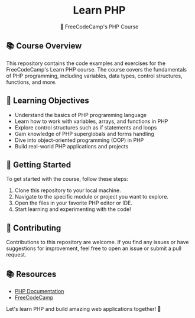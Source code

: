 <h1 align="center">Learn PHP</h1>

<p align="center">🚀 FreeCodeCamp's PHP Course</p>

## 📚 Course Overview

This repository contains the code examples and exercises for the FreeCodeCamp's Learn PHP course. The course covers the fundamentals of PHP programming, including variables, data types, control structures, functions, and more.

## 🎯 Learning Objectives

- Understand the basics of PHP programming language
- Learn how to work with variables, arrays, and functions in PHP
- Explore control structures such as if statements and loops
- Gain knowledge of PHP superglobals and forms handling
- Dive into object-oriented programming (OOP) in PHP
- Build real-world PHP applications and projects

## 🚀 Getting Started

To get started with the course, follow these steps:

1. Clone this repository to your local machine.
2. Navigate to the specific module or project you want to explore.
3. Open the files in your favorite PHP editor or IDE.
4. Start learning and experimenting with the code!

## 📝 Contributing

Contributions to this repository are welcome. If you find any issues or have suggestions for improvement, feel free to open an issue or submit a pull request.

## 📚 Resources

- [PHP Documentation](https://www.php.net/manual/en/index.php)
- [FreeCodeCamp](https://www.freecodecamp.org/)

Let's learn PHP and build amazing web applications together! 🎉
